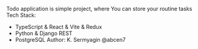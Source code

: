 Todo application is simple project, where You can store your routine tasks
Tech Stack:
- TypeScript & React & Vite & Redux
- Python & Django REST
- PostgreSQL
Author: K. Sermyagin @abcen7
